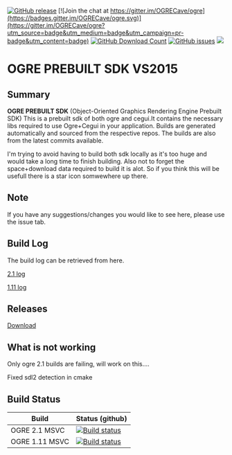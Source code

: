 [![GitHub release](https://img.shields.io/github/release/kenkit/ogre.svg)]()
[![Join the chat at https://gitter.im/OGRECave/ogre](https://badges.gitter.im/OGRECave/ogre.svg)](https://gitter.im/OGRECave/ogre?utm_source=badge&utm_medium=badge&utm_campaign=pr-badge&utm_content=badge)
[![GitHub Download Count](https://github-basic-badges.herokuapp.com/downloads/kenkit/ogre/total.svg)](https://github.com/kenkit/ogre/releases)
[![GitHub issues](https://img.shields.io/github/issues-raw/kenkit/ogre.svg)]()
![](Docs/ogre-logo-wetfloor.gif)


# OGRE PREBUILT SDK VS2015
## Summary
**OGRE PREBUILT SDK**
(Object-Oriented Graphics Rendering Engine Prebuilt SDK) 
This is a prebuilt sdk of both ogre and cegui.It contains the necessary libs required to use Ogre+Cegui in your application. 
Builds are generated automatically and sourced from the respective repos.
The builds are also from the latest commits available.

I'm trying to avoid having to build both sdk locally as it's too huge and would take a long time to finish building.
Also not to forget the space+download data required to build it is alot.
So if you think this will be usefull there is a star icon somwewhere up there.

## Note
If you have any suggestions/changes you would like to see here, please use the issue tab.

## Build Log
The build log can be retrieved from here.

[2.1  log](https://ci.appveyor.com/project/kenkit/ogre-6fnyg?fullLog=true)

[1.11 log](https://ci.appveyor.com/project/kenkit/ogre-mm8lb?fullLog=true)

## Releases
[Download](https://github.com/kenkit/ogre/releases)
## What is not working
Only ogre 2.1 builds are failing, will work on this....

Fixed sdl2 detection in cmake
## Build Status
| Build | Status (github) |
|-------|-----------------|
| OGRE 2.1 MSVC | [![Build status](https://ci.appveyor.com/api/projects/status/q4q8yqy7uad0utmd?svg=true)](https://ci.appveyor.com/project/kenkit/ogre-6fnyg)
| OGRE 1.11 MSVC | [![Build status](https://ci.appveyor.com/api/projects/status/s0l07pa1uo7coda2?svg=true)](https://ci.appveyor.com/project/kenkit/ogre-mm8lb)
